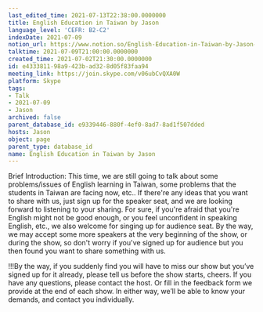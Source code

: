 ```yaml
---
last_edited_time: 2021-07-13T22:38:00.0000000
title: English Education in Taiwan by Jason
language_level: 'CEFR: B2-C2'
indexDate: 2021-07-09
notion_url: https://www.notion.so/English-Education-in-Taiwan-by-Jason-e433381198a9423bad328d05f83faa94
talktime: 2021-07-09T21:00:00.0000000
created_time: 2021-07-02T21:30:00.0000000
id: e4333811-98a9-423b-ad32-8d05f83faa94
meeting_link: https://join.skype.com/v06ubCvQXA0W
platform: Skype
tags:
- Talk
- 2021-07-09
- Jason
archived: false
parent_database_id: e9339446-880f-4ef0-8ad7-8ad1f507dded
hosts: Jason
object: page
parent_type: database_id
name: English Education in Taiwan by Jason
---
```





Brief Introduction: This time, we are still going to talk about some problems/issues of English learning in Taiwan, some problems that the students in Taiwan are facing now, etc.. If there're any ideas that you want to share with us, just sign up for the speaker seat, and we are looking forward to listening to your sharing. 
For sure, if you're afraid that you're English might not be good enough, or you feel unconfident in speaking English, etc., we also welcome for singing up for audience seat. By the way, we may accept some more speakers at the very beginning of the show, or during the show, so don't worry if you've signed up for audience but you then found you want to share something with us.

!!!By the way, if you suddenly find you will have to miss our show but you’ve signed up for it already, please tell us before the show starts, cheers.
If you have any questions, please contact the host. Or fill in the feedback form we provide at the end of each show. In either way, we’ll be able to know your demands, and contact you individually.

